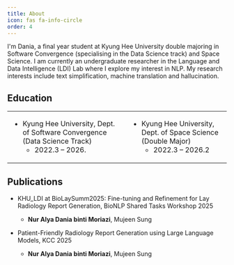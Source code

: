 ```yaml
---
title: About
icon: fas fa-info-circle
order: 4
---
```


I'm Dania, a final year student at Kyung Hee University double majoring in Software Convergence (specialising in the Data Science track) and Space Science. I am currently an undergraduate researcher in the Language and Data Intelligence (LDI) Lab where I explore my interest in NLP. My research interests include text simplification, machine translation and hallucination.

## Education

<table>
<td>

- Kyung Hee University, Dept. of Software Convergence (Data Science Track)
    - 2022.3 – 2026.
</td>
<td>

- Kyung Hee University, Dept. of Space Science (Double Major)
    - 2022.3 – 2026.2
</td>
</table>

## Publications

- KHU_LDI at BioLaySumm2025: Fine-tuning and Refinement for Lay Radiology Report Generation, BioNLP Shared Tasks Workshop 2025
    - **Nur Alya Dania binti Moriazi**, Mujeen Sung

- Patient-Friendly Radiology Report Generation using Large Language Models, KCC 2025
    - **Nur Alya Dania binti Moriazi**, Mujeen Sung